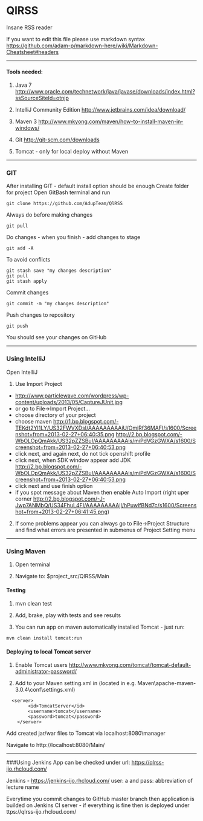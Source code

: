 QlRSS
=====

Insane RSS reader

If you want to edit this file please use markdown syntax
https://github.com/adam-p/markdown-here/wiki/Markdown-Cheatsheet#headers

----------------
#### Tools needed:

1. Java 7 http://www.oracle.com/technetwork/java/javase/downloads/index.html?ssSourceSiteId=otnjp

2. IntelliJ Community Edition http://www.jetbrains.com/idea/download/

3. Maven 3  http://www.mkyong.com/maven/how-to-install-maven-in-windows/

4. Git http://git-scm.com/downloads

5. Tomcat - only for local deploy without Maven

------------------------
### GIT
After installing GIT - default install option should be enough
Create folder for project
Open GitBash terminal and run
```
git clone https://github.com/AdupTeam/QlRSS
```
Always do before making changes 
```
git pull
```
Do changes - when you finish - add changes to stage
```
git add -A
```
To avoid conflicts 
```
git stash save "my changes description"
git pull
git stash apply
```
Commit changes 
```
git commit -m "my changes description"
```
Push changes to repository
```
git push
```
You should see your changes on GitHub 

----------------------
### Using IntelliJ
Open IntelliJ

1. Use Import Project 
  * http://www.particlewave.com/wordpress/wp-content/uploads/2013/05/CaptureJUnit.jpg
  * or go to File->Import Project...
  * choose directory of your project
  * choose maven http://1.bp.blogspot.com/-TEKdt2YI1LY/US32FWVXDsI/AAAAAAAAAiU/OmjRf36MAFI/s1600/Screenshot+from+2013-02-27+06:40:35.png
http://2.bp.blogspot.com/-WbOLOpQmAkk/US32pZZSBuI/AAAAAAAAAis/miPdVGzGWXA/s1600/Screenshot+from+2013-02-27+06:40:53.png
  * click next, and again next, do not tick openshift profile
  * click next, when SDK window appear add JDK http://2.bp.blogspot.com/-WbOLOpQmAkk/US32pZZSBuI/AAAAAAAAAis/miPdVGzGWXA/s1600/Screenshot+from+2013-02-27+06:40:53.png
  * click next and use finish option
  * if you spot message about Maven then enable Auto Import (right uper corner
http://2.bp.blogspot.com/-J-Jwp7ANMbQ/US34FhuL4FI/AAAAAAAAAjI/hPuwlfBNd7c/s1600/Screenshot+from+2013-02-27+06:41:45.png)
2. If some problems appear you can always go to File->Project Structure and find what errors are presented in submenus of Project Setting menu

----------------
### Using Maven

1. Open terminal

2. Navigate to: $project_src/QlRSS/Main
 
#### Testing

1. mvn clean test

2. Add, brake, play with tests and see results

3. You can run app on maven automatically installed Tomcat - just run:
```
mvn clean install tomcat:run 
```

#### Deploying to local Tomcat server 

1. Enable Tomcat users http://www.mkyong.com/tomcat/tomcat-default-administrator-password/

2. Add to your Maven setting.xml in <servers> (located in e.g. Maven\apache-maven-3.0.4\conf\settings.xml)
```
  <server>
		<id>TomcatServer</id>
		<username>tomcat</username>
		<password>tomcat</password> 
	</server>
```  
Add created jar/war files to Tomcat via localhost:8080\manager

Navigate to http://localhost:8080/Main/

----------------------
###Using Jenkins 
App can be checked under url: https://qlrss-ijo.rhcloud.com/

Jenkins - https://jenkins-ijo.rhcloud.com/ user: a  and pass: abbreviation of lecture name 

Everytime you commit changes to GitHub master branch then application is builded on Jenkins CI server - if everything is fine then is deployed under ttps://qlrss-ijo.rhcloud.com/



